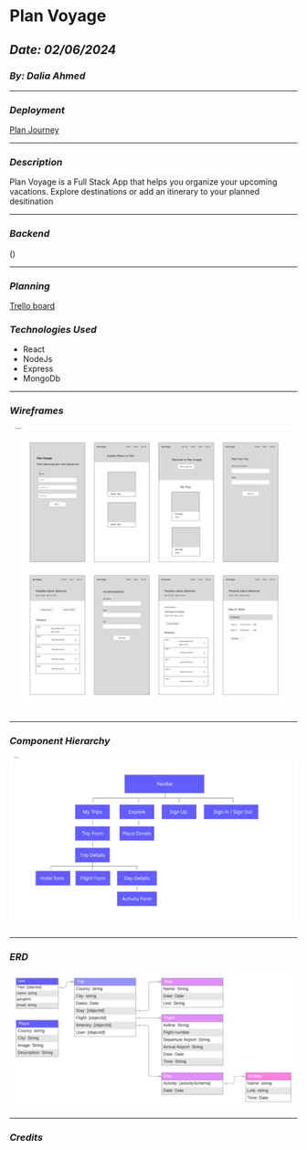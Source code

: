 # Plan Voyage

## **_Date: 02/06/2024_**

### **_By: Dalia Ahmed_**

***

### **_Deployment_**

[Plan Journey](https://journeyplan.netlify.app/)

***

### **_Description_**

Plan Voyage is a Full Stack App that helps you organize your upcoming vacations. Explore destinations or add an itinerary to your planned desitination

***

### **_Backend_**

()

***


### **_Planning_**
[Trello board](https://trello.com/invite/b/Uxn4cUpj/ATTId847f7a71ccd88b5b8b7b6e3f260bbe98594F712/plan-voyage)

### **_Technologies Used_**

- React
- NodeJs
- Express
- MongoDb

***

### **_Wireframes_**

![Image](./public/images/planning/Wireframes.png)

***

### **_Component Hierarchy_**

![Image](./public/images/planning/Component%20Heirarchy.png)

***

### **_ERD_**

![Image](./public/images/planning/ERD.png)

***

### **_Credits_**